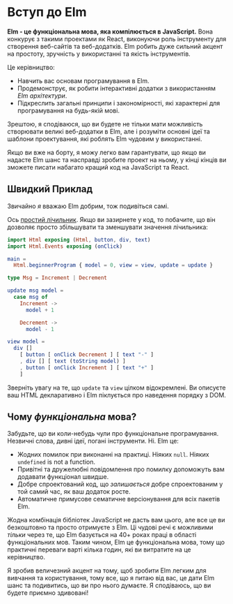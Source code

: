 # Вступ до Elm

**Elm - це функціональна мова, яка компілюється в JavaScript.** Вона конкурує з такими проектами як React, виконуючи роль інструменту для створення веб-сайтів та веб-додатків. Elm робить дуже сильний акцент на простоту, зручність у використанні та якість інструментів.

Це керівництво:
  - Навчить вас основам програмування в Elm.
  - Продемонструє, як робити інтерактивні додатки з використанням *Elm архітектури*.
  - Підкреслить загальні принципи і закономірності, які характерні для програмування на будь-якій мові.

Зрештою, я сподіваюся, що ви будете не тільки мати можливість створювати великі веб-додатки в Elm, але і розуміти основні ідеї та шаблони проектування, які роблять Elm чудовим у використанні.

Якщо ви вже на борту, я можу легко вам гарантувати, що якщо ви надасте Elm шанс та насправді зробите проект на ньому, у кінці кінців ви зможете писати набагато кращий код на JavaScript та React.

## Швидкий Приклад

Звичайно *я* вважаю Elm добрим, тож подивіться самі.

Ось [простий лічильник](http://elm-lang.org/examples/buttons). Якщо ви зазирнете у код, то побачите, що він дозволяє просто збільшувати та зменшувати значення лічильника:

```elm
import Html exposing (Html, button, div, text)
import Html.Events exposing (onClick)

main =
  Html.beginnerProgram { model = 0, view = view, update = update }

type Msg = Increment | Decrement

update msg model =
  case msg of
    Increment ->
      model + 1

    Decrement ->
      model - 1

view model =
  div []
    [ button [ onClick Decrement ] [ text "-" ]
    , div [] [ text (toString model) ]
    , button [ onClick Increment ] [ text "+" ]
    ]
```

Зверніть увагу на те, що `update` та `view` цілком відокремлені. Ви описуєте ваш HTML декларативно і Elm піклується про наведення порядку з DOM.

## Чому *функціональна* мова?

Забудьте, що ви коли-небудь чули про функціональне програмування. Незвичні слова, дивні ідеї, погані інструменти. Ні. Elm це:

  - Жодних помилок при виконанні на практиці. Ніяких `null`. Ніяких `undefined` is not a function.
  - Привітні та дружелюбні повідомлення про помилку допоможуть вам додавати функціонал швидше.
  - Добре спроектований код, що *залишається* добре спроектованим у той самий час, як ваш додаток росте.
  - Автоматичне примусове сематичне версіонування для всіх пакетів Elm.

Жодна комбінація бібліотек JavaScript не дасть вам цього, але все це ви безкоштовно та просто отримуєте з Elm. Ці чудові речі є можливими *тільки* через те, що Elm базується на 40+ роках праці в області функціональних мов. Таким чином, Elm це функціональна мова, тому що практичні переваги варті кілька годин, які ви витратите на це керівництво.

Я зробив величезний акцент на тому, щоб зробити Elm легким для вивчання та користування, тому все, що я питаю від вас, це дати Elm шанс та подивитись, що ви про нього думаєте. Я сподіваюсь, що ви будете приємно здивовані!
